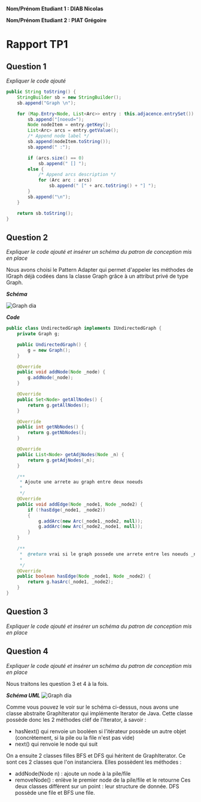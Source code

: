 **Nom/Prénom Etudiant 1 : DIAB Nicolas**

**Nom/Prénom Etudiant 2 : PIAT Grégoire**

# Rapport TP1

## Question 1
*Expliquer le code ajouté*

```java
public String toString() {
    StringBuilder sb = new StringBuilder();
    sb.append("Graph \n");

    for (Map.Entry<Node, List<Arc>> entry : this.adjacence.entrySet()) {
        sb.append("[noeud=");
        Node nodeItem = entry.getKey();
        List<Arc> arcs = entry.getValue();
        /* Append node label */
        sb.append(nodeItem.toString());
        sb.append(" :");

        if (arcs.size() == 0)
            sb.append(" [] ");
        else {
            /* Append arcs description */
            for (Arc arc : arcs)
                sb.append(" [" + arc.toString() + "] ");
        }
        sb.append("\n");
    }

    return sb.toString();
}
```

## Question 2
*Expliquer le code ajouté et insérer un schéma du patron de conception mis en place*

Nous avons choisi le Pattern Adapter qui permet d'appeler les méthodes de IGraph déjà codées dans la classe Graph grâce à un attribut privé de type Graph.

***Schéma***

![Graph dia](http://i.imgur.com/QqD9F5q.png)

***Code***
```java
public class UndirectedGraph implements IUndirectedGraph {
    private Graph g;

    public UndirectedGraph() {
        g = new Graph();
    }

    @Override
    public void addNode(Node _node) {
        g.addNode(_node);
    }

    @Override
    public Set<Node> getAllNodes() {
        return g.getAllNodes();
    }

    @Override
    public int getNbNodes() {
        return g.getNbNodes();
    }

    @Override
    public List<Node> getAdjNodes(Node _n) {
        return g.getAdjNodes(_n);
    }

    /**
     * Ajoute une arrete au graph entre deux noeuds
     *
     */
    @Override
    public void addEdge(Node _node1, Node _node2) {
        if (!hasEdge(_node1, _node2))
        {
            g.addArc(new Arc(_node1,_node2, null));
            g.addArc(new Arc(_node2,_node1, null));
        }
    }

    /**
     *  @return vrai si le graph possede une arrete entre les noeuds _n1 et _n2
     *
     */
    @Override
    public boolean hasEdge(Node _node1, Node _node2) {
        return g.hasArc(_node1, _node2);
    }
}
```

## Question 3
*Expliquer le code ajouté et insérer un schéma du patron de conception mis en place*

## Question 4
*Expliquer le code ajouté et insérer un schéma du patron de conception mis en place*

Nous traitons les question 3 et 4 à la fois.

***Schéma UML***
![Graph dia](http://imgur.com/a/T5x13)


Comme vous pouvez le voir sur le schéma ci-dessus, nous avons une classe abstraite GraphIterator qui implémente Iterator de Java. Cette classe possède donc les 2 méthodes cléf de l'Iterator, à savoir :
- hasNext() qui renvoie un booléen si l'itérateur possède un autre objet (concrètement, si la pile ou la file n'est pas vide)
- next() qui renvoie le node qui suit

On a ensuite 2 classes filles BFS et DFS qui héritent de GraphIterator. Ce sont ces 2 classes que l'on instanciera. Elles possèdent les méthodes :
- addNode(Node n) : ajoute un node à la pile/file
- removeNode() : enlève le premier node de la pile/file et le retourne
Ces deux classes diffèrent sur un point : leur structure de donnée. DFS possède une file et BFS une file.

